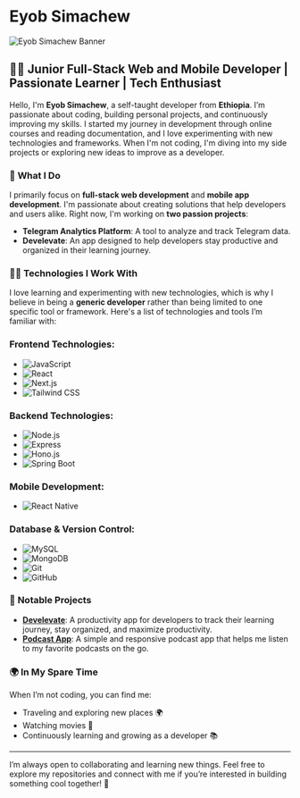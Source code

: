 # Eyob Simachew

![Eyob Simachew Banner](https://via.placeholder.com/1200x300?text=Eyob+Simachew+-+Developer)

## 👨‍💻 Junior Full-Stack Web and Mobile Developer | Passionate Learner | Tech Enthusiast

Hello, I'm **Eyob Simachew**, a self-taught developer from **Ethiopia**. I’m passionate about coding, building personal projects, and continuously improving my skills. I started my journey in development through online courses and reading documentation, and I love experimenting with new technologies and frameworks. When I'm not coding, I'm diving into my side projects or exploring new ideas to improve as a developer.

### 🌱 **What I Do**

I primarily focus on **full-stack web development** and **mobile app development**. I'm passionate about creating solutions that help developers and users alike. Right now, I'm working on **two passion projects**: 

- **Telegram Analytics Platform**: A tool to analyze and track Telegram data.
- **Develevate**: An app designed to help developers stay productive and organized in their learning journey.

### 🧑‍💻 **Technologies I Work With**

I love learning and experimenting with new technologies, which is why I believe in being a **generic developer** rather than being limited to one specific tool or framework. Here's a list of technologies and tools I’m familiar with:

### Frontend Technologies:
- ![JavaScript](https://img.shields.io/badge/JavaScript-F7DF1E?style=flat-square&logo=javascript&logoColor=black) 
- ![React](https://img.shields.io/badge/React-61DAFB?style=flat-square&logo=react&logoColor=black)
- ![Next.js](https://img.shields.io/badge/Next.js-000000?style=flat-square&logo=nextdotjs&logoColor=white)
- ![Tailwind CSS](https://img.shields.io/badge/Tailwind%20CSS-38B2AC?style=flat-square&logo=tailwind-css&logoColor=white)

### Backend Technologies:
- ![Node.js](https://img.shields.io/badge/Node.js-339933?style=flat-square&logo=node.js&logoColor=white)
- ![Express](https://img.shields.io/badge/Express-000000?style=flat-square&logo=express&logoColor=white)
- ![Hono.js](https://img.shields.io/badge/Hono.js-FF4772?style=flat-square&logo=hono&logoColor=white)
- ![Spring Boot](https://img.shields.io/badge/Spring%20Boot-6DB33F?style=flat-square&logo=springboot&logoColor=white)

### Mobile Development:
- ![React Native](https://img.shields.io/badge/React%20Native-61DAFB?style=flat-square&logo=react&logoColor=black)

### Database & Version Control:
- ![MySQL](https://img.shields.io/badge/MySQL-4479A1?style=flat-square&logo=mysql&logoColor=white)
- ![MongoDB](https://img.shields.io/badge/MongoDB-47A248?style=flat-square&logo=mongodb&logoColor=white)
- ![Git](https://img.shields.io/badge/Git-F05032?style=flat-square&logo=git&logoColor=white)
- ![GitHub](https://img.shields.io/badge/GitHub-181717?style=flat-square&logo=github&logoColor=white)

### 🚀 **Notable Projects**

- **[Develevate](https://github.com/Eyob-smax/develevate)**: A productivity app for developers to track their learning journey, stay organized, and maximize productivity.
- **[Podcast App](https://github.com/Eyob-smax/SpaceCast-podcastApp)**: A simple and responsive podcast app that helps me listen to my favorite podcasts on the go.

### 🌍 **In My Spare Time**

When I’m not coding, you can find me:

- Traveling and exploring new places 🌍
- Watching movies 🎥
- Continuously learning and growing as a developer 📚

---

I’m always open to collaborating and learning new things. Feel free to explore my repositories and connect with me if you’re interested in building something cool together! 🚀
